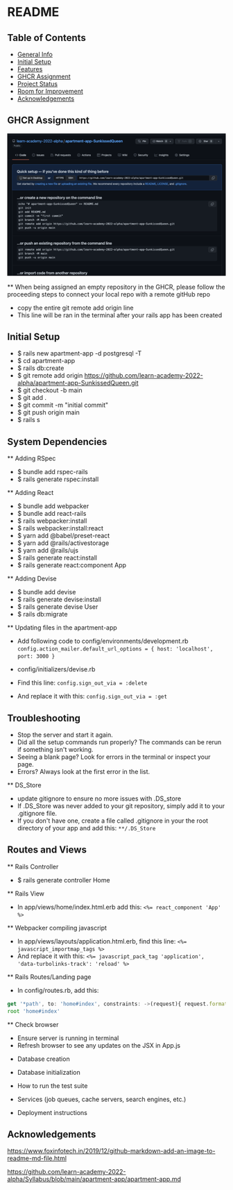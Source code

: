 # README
## Table of Contents
* [General Info](#general-information)
* [Initial Setup](#initial-setup)
* [Features](#features)
* [GHCR Assignment](#ghcr-assignment)
* [Project Status](#project-status)
* [Room for Improvement](#room-for-improvement)
* [Acknowledgements](#acknowledgements)

## GHCR Assignment
![GHCR Assignment](/app/assets/images/GHCR%20Assignment.png)

** When being assigned an empty repository in the GHCR, please follow the proceeding steps to connect your local repo with a remote gitHub repo
- copy the entire git remote add origin line
- This line will be ran in the terminal after your rails app has been created

## Initial Setup
- $ rails new apartment-app -d postgresql -T
- $ cd apartment-app
- $ rails db:create
- $ git remote add origin https://github.com/learn-academy-2022-alpha/apartment-app-SunkissedQueen.git
- $ git checkout -b main
- $ git add .
- $ git commit -m "initial commit"
- $ git push origin main
- $ rails s

## System Dependencies
** Adding RSpec
- $ bundle add rspec-rails
- $ rails generate rspec:install

** Adding React
- $ bundle add webpacker
- $ bundle add react-rails
- $ rails webpacker:install
- $ rails webpacker:install:react
- $ yarn add @babel/preset-react
- $ yarn add @rails/activestorage
- $ yarn add @rails/ujs
- $ rails generate react:install
- $ rails generate react:component App

** Adding Devise
- $ bundle add devise
- $ rails generate devise:install
- $ rails generate devise User
- $ rails db:migrate

** Updating files in the apartment-app
- Add following code to config/environments/development.rb
`config.action_mailer.default_url_options = { host: 'localhost', port: 3000 }`

- config/initializers/devise.rb
- Find this line:
`config.sign_out_via = :delete`
- And replace it with this:
`config.sign_out_via = :get`

## Troubleshooting
- Stop the server and start it again.
- Did all the setup commands run properly? The commands can be rerun if something isn't working.
- Seeing a blank page? Look for errors in the terminal or inspect your page.
- Errors? Always look at the first error in the list.

** DS_Store
- update gitignore to ensure no more issues with .DS_store 
- If .DS_Store was never added to your git repository, simply add it to your .gitignore file.
- If you don't have one, create a file called .gitignore in your the root directory of your app and add this:
`**/.DS_Store`

## Routes and Views
** Rails Controller
- $ rails generate controller Home

** Rails View
- In app/views/home/index.html.erb add this:
`<%= react_component 'App' %>`

** Webpacker compiling javascript
- In app/views/layouts/application.html.erb, find this line:
`<%= javascript_importmap_tags %>`
- And replace it with this:
`<%= javascript_pack_tag 'application', 'data-turbolinks-track': 'reload' %>`

** Rails Routes/Landing page
- In config/routes.rb, add this:
```javascript
get '*path', to: 'home#index', constraints: ->(request){ request.format.html? }
root 'home#index'
```

** Check browser
- Ensure server is running in terminal
- Refresh browser to see any updates on the JSX in App.js

* Database creation

* Database initialization

* How to run the test suite

* Services (job queues, cache servers, search engines, etc.)

* Deployment instructions

## Acknowledgements
https://www.foxinfotech.in/2019/12/github-markdown-add-an-image-to-readme-md-file.html

https://github.com/learn-academy-2022-alpha/Syllabus/blob/main/apartment-app/apartment-app.md
